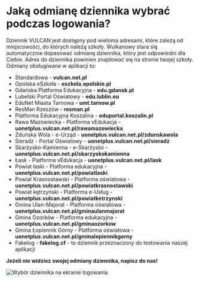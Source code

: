 # Jaką odmianę dziennika wybrać podczas logowania?

Dziennik VULCAN jest dostępny pod wieloma adresami, które zależą od miejscowości, do których należą szkoły.
Wulkanowy stara się automatycznie dopasować odmianę dziennika, który jest odpowiedni dla Ciebie.
Adres do dziennika powinien znajdować się na stronie twojej szkoły.
Odmiany obsługiwane w aplikacji to:

- Standardowa - **vulcan.net.pl**
- Opolska eSzkoła - **eszkola.opolskie.pl**
- Gdańska Platforma Edukacyjna - **edu.gdansk.pl**
- Lubelski Portal Oświatowy - **edu.lublin.eu**
- EduNet Miasta Tarnowa - **umt.tarnow.pl**
- ResMan Rzeszów - **resman.pl**
- Platforma Edukacyjna Koszalina - **eduportal.koszalin.pl**
- Rawa Mazowiecka - Platforma vEdukacja - **uonetplus.vulcan.net.pl/rawamazowiecka**
- Zduńska Wola - e-Urząd - **uonetplus.vulcan.net.pl/zdunskawola**
- Sieradz - Portal Oświatowy - **uonetplus.vulcan.net.pl/sieradz**
- Skarżysko-Kamienna - e-Skarżysko - **uonetplus.vulcan.net.pl/skarzyskokamienna**
- Łask - Platforma vEdukacja - **uonetplus.vulcan.net.pl/lask**
- Powiat łaski - Platforma edukacyjna - **uonetplus.vulcan.net.pl/powiatlaski**
- Powiat Krasnostawski - Platforma oświatowa - **uonetplus.vulcan.net.pl/powiatkrasnostawski**
- Powiat kętrzyński - Platforma e-Usług - **uonetplus.vulcan.net.pl/powiatketrzynski**
- Gmina Ulan-Majorat - Platforma oświatowa - **uonetplus.vulcan.net.pl/gminaulanmajorat**
- Gmina Ozorków - Platforma edukacyjna - **uonetplus.vulcan.net.pl/gminaozorkow**
- Gmina Łopiennik Górny - Platforma oświatowa - **uonetplus.vulcan.net.pl/gminalopiennikgorny**
- Fakelog - **fakelog.cf** - to dziennik przeznaczony do testowania naszej aplikacji

**Jeżeli nie widzisz swojej odmiany dziennika, napisz do nas!**

![Wybór dziennika na ekranie logowania](https://i.imgur.com/30zjQvU.jpg)
